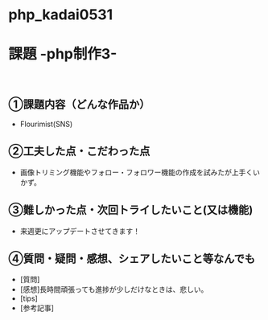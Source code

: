# php_kadai0531
# 課題 -php制作3-
​
## ①課題内容（どんな作品か）
- Flourimist(SNS)
​
## ②工夫した点・こだわった点
- 画像トリミング機能やフォロー・フォロワー機能の作成を試みたが上手くいかず。
​
## ③難しかった点・次回トライしたいこと(又は機能)
- 来週更にアップデートさせてきます！

## ④質問・疑問・感想、シェアしたいこと等なんでも
- [質問]
- [感想]長時間頑張っても進捗が少しだけなときは、悲しい。
- [tips]
- [参考記事]

